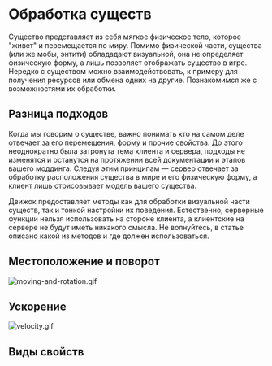 # Обработка существ

Существо представляет из себя мягкое физическое тело, которое "живет" и перемещается по миру. Помимо физической части, существа (или же мобы, энтити) облададают визуальной, она не определяет физическую форму, а лишь позволяет отображать существо в игре. Нередко с существом можно взаимодействовать, к примеру для получения ресурсов или обмена одних на другие. Познакомимся же с возможностями их обработки.

## Разница подходов

Когда мы говорим о существе, важно понимать кто на самом деле отвечает за его перемещения, форму и прочие свойства. До этого неоднократно была затронута тема клиента и сервера, подходы не изменятся и останутся на протяжении всей документации и этапов вашего моддинга. Следуя этим принципам — сервер отвечает за обработку расположения существа в мире и его физическую форму, а клиент лишь отрисовывает модель вашего существа.

Движок предоставляет методы как для обработки визуальной части существ, так и тонкой настройки их поведения. Естественно, серверные функции нельзя использовать на стороне клиента, а клиентские на сервере не будут иметь никакого смысла. Не волнуйтесь, в статье описано какой из методов и где должен использоваться.

## Местоположение и поворот

<div className="resource-atlas-align-box">

![moving-and-rotation.gif](/images/entities/moving-and-rotation.gif)

</div>

## Ускорение

<div className="resource-atlas-align-box">

![velocity.gif](/images/entities/velocity.gif)

</div>

## Виды свойств
